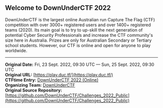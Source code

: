 
## Welcome to DownUnderCTF 2022

DownUnderCTF is the largest online Australian run Capture The Flag (CTF) competition with over 3000+ registered users and over 1400+ registered teams (2020). Its main goal is to try to up-skill the next generation of potential Cyber Security Professionals and increase the CTF community's size here in Australia. Prizes are only for Australian Secondary or Tertiary school students. However, our CTF is online and open for anyone to play worldwide.

---
**Original Date:** Fri, 23 Sept. 2022, 09:30 UTC — Sun, 25 Sept. 2022, 09:30 UTC<br>
**Original URL:** [https://play.duc.tf/](https://play.duc.tf/)<br>
**CTFtime Entry:** [DownUnderCTF 2022 (Online)](https://ctftime.org/event/1625/)<br>
**Organizing Team:** [DownUnderCTF](https://ctftime.org/team/126400)<br>
**Original Source Repository:** [https://github.com/DownUnderCTF/Challenges_2022_Public](https://github.com/DownUnderCTF/Challenges_2022_Public)<br>
<!-- Official URL: https://downunderctf.com/ -->